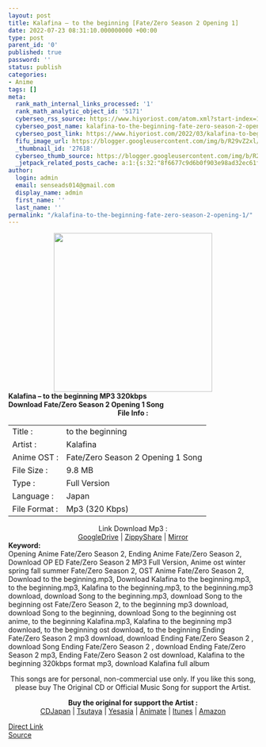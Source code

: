 ```yaml
---
layout: post
title: Kalafina – to the beginning [Fate/Zero Season 2 Opening 1]
date: 2022-07-23 08:31:10.000000000 +00:00
type: post
parent_id: '0'
published: true
password: ''
status: publish
categories:
- Anime
tags: []
meta:
  rank_math_internal_links_processed: '1'
  rank_math_analytic_object_id: '5171'
  cyberseo_rss_source: https://www.hiyoriost.com/atom.xml?start-index=1
  cyberseo_post_name: kalafina-to-the-beginning-fate-zero-season-2-opening-1
  cyberseo_post_link: https://www.hiyoriost.com/2022/03/kalafina-to-beginning.html
  fifu_image_url: https://blogger.googleusercontent.com/img/b/R29vZ2xl/AVvXsEilx5H-d8HvHfVBZz8qKygz5CXgYZw-WwiV-_vuoBbWG5JQM0kwSPlALgcv2LifdrarRo-xFqRdvvsNHe-p1FRVvcWLohFc9NvfLGSCcGHoI5Os5JG81x2qTkZcXhXzrP7bwjssFRTBE_e_CYdpuViHAiO5D1PpjDL-WO6q30N87hNrrAdeWEnqeCWI/s500/Kalafina-to-the-beginning.jpg
  _thumbnail_id: '27618'
  cyberseo_thumb_source: https://blogger.googleusercontent.com/img/b/R29vZ2xl/AVvXsEilx5H-d8HvHfVBZz8qKygz5CXgYZw-WwiV-_vuoBbWG5JQM0kwSPlALgcv2LifdrarRo-xFqRdvvsNHe-p1FRVvcWLohFc9NvfLGSCcGHoI5Os5JG81x2qTkZcXhXzrP7bwjssFRTBE_e_CYdpuViHAiO5D1PpjDL-WO6q30N87hNrrAdeWEnqeCWI/s500/Kalafina-to-the-beginning.jpg
  _jetpack_related_posts_cache: a:1:{s:32:"8f6677c9d6b0f903e98ad32ec61f8deb";a:2:{s:7:"expires";i:1658609097;s:7:"payload";a:3:{i:0;a:1:{s:2:"id";i:27615;}i:1;a:1:{s:2:"id";i:27613;}i:2;a:1:{s:2:"id";i:27621;}}}}
author:
  login: admin
  email: senseads014@gmail.com
  display_name: admin
  first_name: ''
  last_name: ''
permalink: "/kalafina-to-the-beginning-fate-zero-season-2-opening-1/"
---
```

<div class="separator" style="clear: both; text-align: center;"><img src="{{ site.baseurl }}/assets/2022/07/Kalafina-to-the-beginning.jpg" border="0" data-original-height="600" data-original-width="600" height="320" width="320" /></div>
<div class="judulpost"><b>Kalafina – to the beginning MP3 320kbps <br />Download Fate/Zero Season 2 Opening 1 Song</b></div>
<div class="linkdownload" align="center"><b>File Info : </b></div>
<div class="info2" id="Info">
<table>
<tbody>
<tr>
<td class="tablex">Title :</td>
<td>to the beginning</td>
</tr>
<tr>
<td class="tablex">Artist :</td>
<td>Kalafina</td>
</tr>
<tr>
<td class="tablex">Anime OST :</td>
<td>Fate/Zero Season 2 Opening 1 Song</td>
</tr>
<tr>
<td class="tablex">File Size :</td>
<td>9.8 MB</td>
</tr>
<tr>
<td class="tablex">Type :</td>
<td>Full Version</td>
</tr>
<tr>
<td class="tablex">Language :</td>
<td>Japan</td>
</tr>
<tr>
<td class="tablex">File Format :</td>
<td>Mp3 (320 Kbps)</td>
</tr>
</tbody>
</table>
</div>
<div style="text-align: center;">
<div class="dlbod" id="boxdownload">
<div class="smokeddl">
<div class="linkdownload">Link Download Mp3 : </div>
<div class="smokeurl"><a href="https://drive.google.com/file/d/1VaR0HJK_zgpWaJhER3rkV86cpaVqwP9x/view?usp=drivesdk" rel="nofollow noopener" target="_blank">GoogleDrive</a> | <a href="https://www82.zippyshare.com/v/qttC8f09/file.html" rel="nofollow noopener" target="_blank">ZippyShare</a> | <a href="https://www.mirrored.to/files/UOXZLWRA/[hiyoriost.com]_Kalafina_-_to_the_beginning.mp3_links" rel="nofollow noopener" target="_blank">Mirror</a> </div>
</div>
</div>
</div>
<div class="keywordz"><b>Keyword:</b>
<div class="tagser">
<div class="tags">Opening Anime Fate/Zero Season 2, Ending Anime Fate/Zero Season 2, Download OP ED Fate/Zero Season 2 MP3 Full Version, Anime ost winter spring fall summer Fate/Zero Season 2, OST Anime Fate/Zero Season 2, Download to the beginning.mp3, Download Kalafina to the beginning.mp3, to the beginning.mp3, Kalafina to the beginning.mp3, to the beginning.mp3 download, download Song to the beginning.mp3, download Song to the beginning ost Fate/Zero Season 2, to the beginning mp3 download, download Song to the beginning, download Song to the beginning ost anime, to the beginning Kalafina.mp3, Kalafina to the beginning mp3 download, to the beginning ost download, to the beginning Ending Fate/Zero Season 2 mp3 download, download Ending Fate/Zero Season 2 , download Song Ending Fate/Zero Season 2 , download Ending Fate/Zero Season 2 mp3, Ending Fate/Zero Season 2 ost download, Kalafina to the beginning 320kbps format mp3, download Kalafina full album</div>
</div>
<p /></div>
<div class="buycd" align="center">This songs are for personal, non-commercial use only. If you like this song, please buy The Original CD or Official Music Song for support the Artist.
<p /></div>
<div class="buyat" align="center"><span class="syclons0"><b>Buy the original for support the Artist : </b><br /> <a href="https://www.cdjapan.co.jp/" target="_blank" rel="noopener">CDJapan</a> | <a href="https://shop.tsutaya.co.jp/" target="_blank" rel="noopener">Tsutaya</a> | <a href="https://www.yesasia.com/" target="_blank" rel="noopener">Yesasia</a> | <a href="https://www.animate-onlineshop.jp/" target="_blank" rel="noopener">Animate</a> | <a href="https://www.apple.com/jp/itunes" target="_blank" rel="noopener">Itunes</a> | <a href="https://amazon.co.jp/" target="_blank" rel="noopener">Amazon</a></span></p>
</div>
<link rel="stylesheet" href="https://cdnjs.cloudflare.com/ajax/libs/font-awesome/4.7.0/css/font-awesome.min.css" />
<div class="divbtn"> <a href="https://handymansurrender.com/fihup8buzv?key=94550f7ce39444073321dde3b8782f97" class="btn"><i class="fa fa-download"></i> Direct Link</a> <br /><a href="https://www.hiyoriost.com/2022/03/kalafina-to-beginning.html">Source</a> </div>
